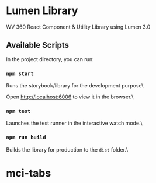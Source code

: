 # Lumen Library

WV 360 React Component & Utility Library using Lumen 3.0

## Available Scripts

In the project directory, you can run:

### `npm start`

Runs the storybook/library for the development purpose\

Open [http://localhost:6006](http://localhost:6006) to view it in the browser.\

### `npm test`

Launches the test runner in the interactive watch mode.\

### `npm run build`

Builds the library for production to the `dist` folder.\
# mci-tabs

